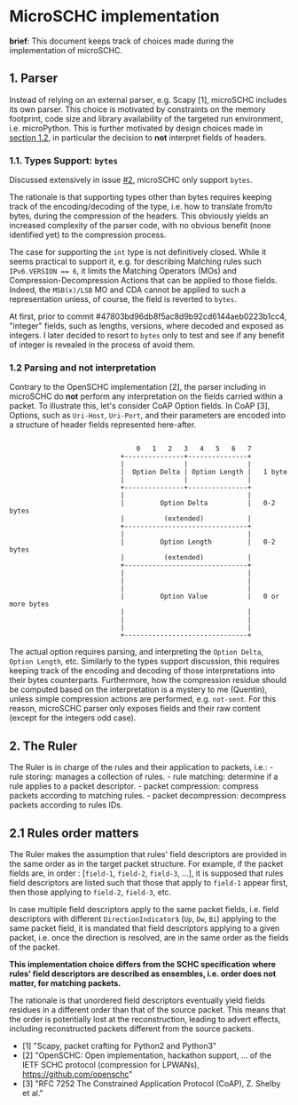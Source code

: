 # MicroSCHC implementation

**brief**: This document keeps track of choices made during the implementation of microSCHC.

## 1. Parser

Instead of relying on an external parser, e.g. Scapy [1], microSCHC includes its own parser.
This choice is motivated by constraints on the memory footprint, code size and library availability
of the targeted run environment, i.e. microPython. This is further motivated by design choices made
in [section 1.2](#parsing-and-not-interpretation), in particular the decision to **not** interpret
fields of headers.

### 1.1. Types Support: `bytes`

Discussed extensively in issue [#2](https://github.com/quentinlampin/microschc/issues/2), microSCHC only support `bytes`.

The rationale is that supporting types other than bytes requires keeping track of the encoding/decoding of the type, i.e. how to translate from/to bytes, during the compression of the headers. This obviously yields an increased complexity of the parser code, with no obvious benefit (none identified yet) to the compression process.

The case for supporting the `int` type is not definitively closed. While it seems practical to support it, e.g. for describing Matching rules such `IPv6.VERSION == 6`, it limits the Matching Operators (MOs) and Compression-Decompression Actions that can be applied to those fields. Indeed, the `MSB(x)/LSB` MO and CDA cannot be applied to such a representation unless, of course, the field is reverted to `bytes`.

At first, prior to commit #47803bd96db8f5ac8d9b92cd6144aeb0223b1cc4, "integer" fields, such as lengths, versions, where decoded and exposed as integers. I later decided to resort to `bytes` only to test and see if any benefit of integer is revealed in the process of avoid them.

### 1.2 Parsing and not interpretation

Contrary to the OpenSCHC implementation [2], the parser including in microSCHC do **not** perform any interpretation on the fields carried within a packet. To illustrate this, let's consider CoAP Option fields. In CoAP [3], Options, such as `Uri-Host`, `Uri-Port`, and their parameters are encoded into a
structure of header fields represented here-after.

```text

                                0   1   2   3   4   5   6   7
                            +---------------+---------------+
                            |               |               |
                            |  Option Delta | Option Length |   1 byte
                            |               |               |
                            +---------------+---------------+
                            |                               |
                            |         Option Delta          |   0-2 bytes
                            |          (extended)           |
                            +-------------------------------+
                            |                               |
                            |         Option Length         |   0-2 bytes
                            |          (extended)           |
                            +-------------------------------+
                            |                               |
                            |                               |
                            |                               |
                            |         Option Value          |   0 or more bytes
                            |                               |
                            |                               |
                            |                               |
                            +-------------------------------+
```

The actual option requires parsing, and interpreting the `Option Delta`, `Option Length`, etc. Similarly to the types support discussion, this requires keeping track of the encoding and decoding of those interpretations into their bytes counterparts. Furthermore, how the compression residue should be computed based on the interpretation is a mystery to me (Quentin), unless simple compression actions are performed, e.g. `not-sent`. For this reason, microSCHC parser only exposes fields and their raw content (except for the integers odd case).

## 2. The Ruler

The Ruler is in charge of the rules and their application to packets, i.e.:
    - rule storing: manages a collection of rules.
    - rule matching: determine if a rule applies to a packet descriptor.
    - packet compression: compress packets according to matching rules.
    - packet decompression: decompress packets according to rules IDs.

## 2.1 Rules order matters

The Ruler makes the assumption that rules' field descriptors are provided in the same order as in the target packet structure.
For example, if the packet fields are, in order : [`field-1`, `field-2`, `field-3`, ...], it is supposed that rules field descriptors
are listed such that those that apply to `field-1` appear first, then those applying to `field-2`, `field-3`, etc.

In case multiple field descriptors apply to the same packet fields, i.e. field descriptors with different `DirectionIndicator`s (`Up`, `Dw`, `Bi`) applying to the same packet field,
it is mandated that field descriptors applying to a given packet, i.e. once the direction is resolved, are in the same order as the fields of the packet.

**This implementation choice differs from the SCHC specification where rules' field descriptors are described as ensembles, i.e. order does not matter, for matching packets.**

The rationale is that unordered field descriptors eventually yield fields residues in a different order than that of the source packet. This means that the order is potentially
lost at the reconstruction, leading to advert effects, including reconstructed packets different from the source packets.

- [1] "Scapy, packet crafting for Python2 and Python3"
- [2] "OpenSCHC: Open implementation, hackathon support, ... of the IETF SCHC protocol (compression for LPWANs), https://github.com/openschc"
- [3] "RFC 7252 The Constrained Application Protocol (CoAP), Z. Shelby et al."
